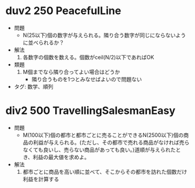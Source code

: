 # duv2 250 PeacefulLine

- 問題
    - N(25以下)個の数字が与えられる。隣り合う数字が同じにならないように並べられるか？
- 解法
    1. 各数字の個数を数える。個数がceil(N/2)以下であればOK
- 類題
    1. M個までなら隣り合ってよい場合はどうか
        - 隣り合うものを1つとみなせばよいので問題ない
- タグ: 数学、順列

# div2 500 TravellingSalesmanEasy

- 問題
    - M(100以下)個の都市と都市ごとに売ることができるN(2500以下)個の商品の利益が与えられる。(ただし、その都市で売れる商品がなければ売らなくても良いし、売らない商品があっても良い。)道順が与えられたとき、利益の最大値を求めよ。
- 解法
    1. 都市ごとに商品を高い順に並べて、そこからその都市を訪れた個数だけ利益を計算する
